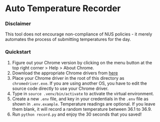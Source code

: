 # Auto Temperature Recorder

### Disclaimer

This tool does not encourage non-compliance of NUS policies - it merely automates the process of submitting temperatures for the day.

### Quickstart

1. Figure out your Chrome version by clicking on the menu button at the top right corner > Help > About Chrome.
2. Download the appropriate Chrome drivers from [here](https://sites.google.com/a/chromium.org/chromedriver/downloads)
3. Place your Chrome driver in the root of this directory as `chromedriver.exe`. If you are using another OS, you have to edit the source code directly to use your Chrome driver.
4. Type in `source .venv/bin/activate` to activate the virtual environment.
5. Create a new `.env` file, and key in your credentials in the `.env` file as shown in `.env.example`. Temperature readings are optional. If you leave them blank, it will record a random temperature between 36.1 to 36.9.
6. Run `python record.py` and enjoy the 30 seconds that you saved!
